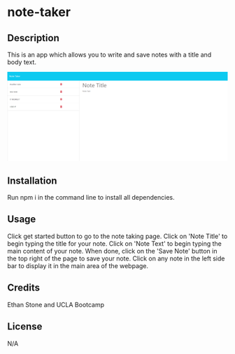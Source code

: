 # note-taker

## Description
This is an app which allows you to write and save notes with a title and body text.

![Alt Text](./public/assets/images/noteTaker_screenshot.png)

## Installation
Run npm i in the command line to install all dependencies.

## Usage
Click get started button to go to the note taking page. Click on 'Note Title' to begin typing the title for your note. Click on 'Note Text' to begin typing the main content of your note. When done, click on the 'Save Note' button in the top right of the page to save your note. Click on any note in the left side bar to display it in the main area of the webpage. 

## Credits
Ethan Stone and UCLA Bootcamp

## License
N/A